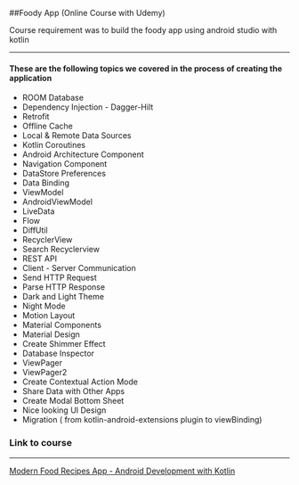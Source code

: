 ##Foody App (Online Course with Udemy)

Course requirement was to build the foody app using android studio with kotlin<hr>

<h4>These are the following topics we covered in the process of creating the application</h4>

<ul>
<li>ROOM Database</li>
<li>Dependency Injection - Dagger-Hilt</li>
<li>Retrofit
<li>Offline Cache
<li>Local & Remote Data Sources
<li>Kotlin Coroutines
<li>Android Architecture Component
<li>Navigation Component
<li>DataStore Preferences
<li>Data Binding
<li>ViewModel
<li>AndroidViewModel
<li>LiveData
<li>Flow
<li>DiffUtil
<li>RecyclerView
<li>Search Recyclerview
<li>REST API
<li>Client - Server Communication
<li>Send HTTP Request
<li>Parse HTTP Response
<li>Dark and Light Theme
<li>Night Mode
<li>Motion Layout
<li>Material Components
<li>Material Design
<li>Create Shimmer Effect
<li>Database Inspector
<li>ViewPager
<li>ViewPager2
<li>Create Contextual Action Mode
<li>Share Data with Other Apps
<li>Create Modal Bottom Sheet
<li>Nice looking UI Design
<li>Migration ( from kotlin-android-extensions plugin to viewBinding)
</ul>

<h3>Link to course</h3><hr>
<a href=https://www.udemy.com/course/modern-food-recipes-app-android-development-with-kotlin>Modern Food Recipes App - Android Development with Kotlin</a>
